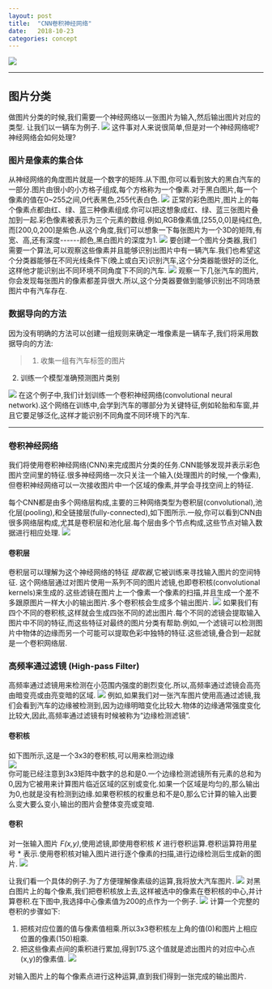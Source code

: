 ```yaml
---
layout: post
title:  "CNN卷积神经网络"
date:   2018-10-23
categories: concept
---
```


![](/resource/cnn/CNN_ex.png)
- - -
## 图片分类
做图片分类的时候,我们需要一个神经网络以一张图片为输入,然后输出图片对应的类型.
让我们以一辆车为例子.
![](/resource/cnn/image_classification.png)
这件事对人来说很简单,但是对一个神经网络呢?神经网络会如何处理?

### 图片是像素的集合体
从神经网络的角度图片就是一个数字的矩阵.从下图,你可以看到放大的黑白汽车的一部分.图片由很小的小方格子组成,每个方格称为一个像素.对于黑白图片,每一个像素的值在0~255之间,0代表黑色,255代表白色.
![](/resource/cnn/grayscale_image.png)
正常的彩色图片,图片上的每个像素点都由红、绿、蓝三种像素组成.你可以把这想象成红、绿、蓝三张图片叠加到一起.彩色像素被表示为三个元素的数组.例如,RGB像素值,[255,0,0]是纯红色,而[200,0,200]是紫色.从这个角度,我们可以想象一下每张图片为一个3D的矩阵,有宽、高,还有深度------颜色,黑白图片的深度为1.
![](/resource/cnn/color_image.png)
要创建一个图片分类器,我们需要一个算法,可以观察这些像素并且能够识别出图片中有一辆汽车.我们也希望这个分类器能够在不同光线条件下(晚上或白天)识别汽车,这个分类器能很好的泛化,这样他才能识别出不同环境不同角度下不同的汽车.
![](/resource/cnn/var_cars.png)
观察一下几张汽车的图片,你会发现每张图片的像素都差异很大.所以,这个分类器要做到能够识别出不同场景图片中有汽车存在.

### 数据导向的方法
因为没有明确的方法可以创建一组规则来确定一堆像素是一辆车子,我们将采用数据导向的方法:
> 1. 收集一组有汽车标签的图片
2. 训练一个模型准确预测图片类别

![](/resource/cnn/training_data.png)
在这个例子中,我们计划训练一个卷积神经网络(convolutional neural network).这个网络在训练中,会学到汽车的哪部分为关键特征,例如轮胎和车窗,并且它要足够泛化,这样才能识别不同角度不同环境下的汽车.
* * *

### 卷积神经网络
我们将使用卷积神经网络(CNN)来完成图片分类的任务.CNN能够发现并表示彩色图片空间里的特征.很多神经网络一次只关注一个输入(处理图片的时候,一个像素),但卷积神经网络可以一次接收图片中一个区域的像素,并学会寻找空间上的特征.

每个CNN都是由多个网络层构成,主要的三种网络类型为卷积层(convolutional),池化层(pooling),和全链接层(fully-connected),如下图所示.一般,你可以看到CNN由很多网络层构成,尤其是卷积层和池化层.每个层由多个节点构成,这些节点对输入数据进行相应处理.
![](/resource/cnn/CNN_ex.png)

#### 卷积层
卷积层可以理解为这个神经网络的特征 *提取器*,它被训练来寻找输入图片的空间特征.
这个网络层通过对图片使用一系列不同的图片滤镜,也即卷积核(convolutional kernels)来生成的.这些滤镜在图片上一个像素一个像素的扫描,并且生成一个差不多跟原图片一样大小的输出图片.多个卷积核会生成多个输出图片.
![](/resource/cnn/conv_layer.gif)
如果我们有四个不同的卷积核,这样就会生成四张不同的滤出图片.每个不同的滤镜会提取输入图片中不同的特征,而这些特征对最终的图片分类有帮助.例如,一个滤镜可以检测图片中物体的边缘而另一个可能可以提取色彩中独特的特征.这些滤镜,叠合到一起就是一个卷积网络层.

### 高频率通过滤镜 (High-pass Filter)
高频率通过滤镜用来检测在小范围内强度的剧烈变化.所以,高频率通过滤镜会高亮由暗变亮或由亮变暗的区域.
![](/resource/cnn/filtered_ex.png)
例如,如果我们对一张汽车图片使用高通过滤镜,我们会看到汽车的边缘被检测到,因为边缘明暗变化比较大.物体的边缘通常强度变化比较大,因此,高频率通过滤镜有时候被称为“边缘检测滤镜”.

#### 卷积核
如下图所示,这是一个3x3的卷积核,可以用来检测边缘<br>
<img style="width:auto;" src="/resource/cnn/edge_detection_filter.png">
<br>你可能已经注意到3x3矩阵中数字的总和是0.一个边缘检测滤镜所有元素的总和为0,因为它被用来计算图片临近区域的区别或变化.如果一个区域是均匀的,那么输出为0,也就是没有检测到边缘.如果卷积核的权重总和不是0,那么它计算的输入出要么变大要么变小,输出的图片会整体变亮或变暗.

#### 卷积
对一张输入图片 *F(x,y)*,使用滤镜,即使用卷积核 *K* 进行卷积运算.卷积运算符用星号 * 表示.使用卷积核对输入图片进行逐个像素的扫描,进行边缘检测后生成新的图片.
![](/resource/cnn/filter_in_action.gif)

让我们看一个具体的例子.为了方便理解像素级的运算,我将放大汽车图片.
![](/resource/cnn/zoomed_corner.png)
对黑白图片上的每个像素,我们把卷积核放上去,这样被选中的像素在卷积核的中心,并计算卷积.在下图中,我选择中心像素值为200的点作为一个例子.
![](/resource/cnn/pixel_selection.png)
计算一个完整的卷积的步骤如下:
1. 把核对应位置的值与像素值相乘.所以3x3卷积核左上角的值(0)和图片上相应位置的像素(150)相乘.
2. 把这些像素点间的乘积进行累加,得到175.这个值就是滤出图片的对应中心点(x,y)的像素值.
![](/resource/cnn/convolution_steps.gif)

对输入图片上的每个像素点进行这种运算,直到我们得到一张完成的输出图片.
